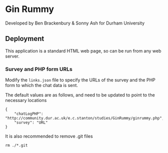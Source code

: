 # Gin Rummy
Developed by Ben Brackenbury & Sonny Ash for Durham University

## Deployment
This application is a standard HTML web page, so can be run from any web server.

### Survey and PHP form URLs
Modify the `links.json` file to specify the URLs of the survey and the PHP form to which the chat data is sent.

The default values are as follows, and need to be updated to point to the necessary locations
```
{
    "chatLogPHP": "http://community.dur.ac.uk/e.c.stanton/studies/GinRummy/ginrummy.php",
    "survey": "URL"
}
```



It is also recommended to remove .git files

`rm ./*.git`
